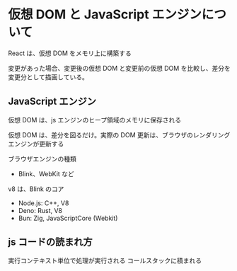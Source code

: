 # 仮想 DOM と JavaScript エンジンについて

React は、仮想 DOM をメモリ上に構築する

変更があった場合、変更後の仮想 DOM と変更前の仮想 DOM を比較し、差分を変更分として描画している。

## JavaScript エンジン

仮想 DOM は、js エンジンのヒープ領域のメモリに保存される

仮想 DOM は、差分を図るだけ。実際の DOM 更新は、ブラウザのレンダリングエンジンが更新する

ブラウザエンジンの種類

- Blink、WebKit など

v8 は、Blink のコア

- Node.js: C++, V8
- Deno: Rust, V8
- Bun: Zig, JavaScriptCore (Webkit)

## js コードの読まれ方

実行コンテキスト単位で処理が実行される
コールスタックに積まれる


